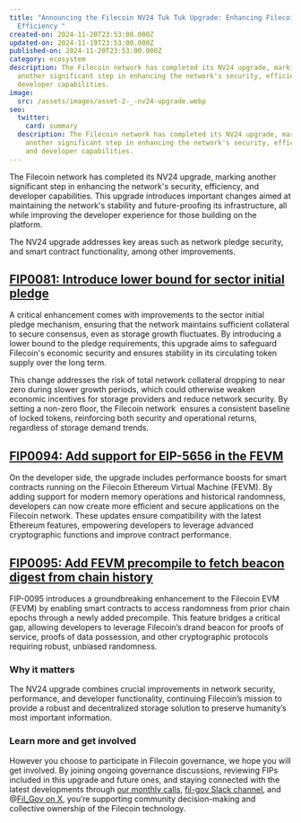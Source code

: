 ```yaml
---
title: "Announcing the Filecoin NV24 Tuk Tuk Upgrade: Enhancing Filecoin’s
  Efficiency "
created-on: 2024-11-20T23:53:00.000Z
updated-on: 2024-11-19T23:53:00.000Z
published-on: 2024-11-20T23:53:00.000Z
category: ecosystem
description: The Filecoin network has completed its NV24 upgrade, marking
  another significant step in enhancing the network's security, efficiency, and
  developer capabilities.
image:
  src: /assets/images/asset-2-_-nv24-upgrade.webp
seo:
  twitter:
    card: summary
  description: The Filecoin network has completed its NV24 upgrade, marking
    another significant step in enhancing the network's security, efficiency,
    and developer capabilities.
---
```

The Filecoin network has completed its NV24 upgrade, marking another significant step in enhancing the network's security, efficiency, and developer capabilities. This upgrade introduces important changes aimed at maintaining the network's stability and future-proofing its infrastructure, all while improving the developer experience for those building on the platform.

The NV24 upgrade addresses key areas such as network pledge security, and smart contract functionality, among other improvements. 

## [FIP0081: Introduce lower bound for sector initial pledge](https://github.com/filecoin-project/FIPs/blob/master/FIPS/fip-0081.md)

A critical enhancement comes with improvements to the sector initial pledge mechanism, ensuring that the network maintains sufficient collateral to secure consensus, even as storage growth fluctuates. By introducing a lower bound to the pledge requirements, this upgrade aims to safeguard Filecoin's economic security and ensures stability in its circulating token supply over the long term.

This change addresses the risk of total network collateral dropping to near zero during slower growth periods, which could otherwise weaken economic incentives for storage providers and reduce network security. By setting a non-zero floor, the Filecoin network  ensures a consistent baseline of locked tokens, reinforcing both security and operational returns, regardless of storage demand trends.

## [FIP0094: Add support for EIP-5656 in the FEVM](https://github.com/filecoin-project/FIPs/blob/master/FIPS/fip-0094.md)

On the developer side, the upgrade includes performance boosts for smart contracts running on the Filecoin Ethereum Virtual Machine (FEVM). By adding support for modern memory operations and historical randomness, developers can now create more efficient and secure applications on the Filecoin network. These updates ensure compatibility with the latest Ethereum features, empowering developers to leverage advanced cryptographic functions and improve contract performance.

## [FIP0095: Add FEVM precompile to fetch beacon digest from chain history](https://github.com/filecoin-project/FIPs/blob/master/FIPS/fip-0095.md)

FIP-0095 introduces a groundbreaking enhancement to the Filecoin EVM (FEVM) by enabling smart contracts to access randomness from prior chain epochs through a newly added precompile. This feature bridges a critical gap, allowing developers to leverage Filecoin’s drand beacon for proofs of service, proofs of data possession, and other cryptographic protocols requiring robust, unbiased randomness. 

### Why it matters

The NV24 upgrade combines crucial improvements in network security, performance, and developer functionality, continuing Filecoin’s mission to provide a robust and decentralized storage solution to preserve humanity’s most important information.

### Learn more and get involved

However you choose to participate in Filecoin governance, we hope you will get involved. By joining ongoing governance discussions, reviewing FIPs included in this upgrade and future ones, and staying connected with the latest developments through [our monthly calls](https://calendar.google.com/calendar/embed?src=c_909343f97c15e8f23dda6e2612e62fcdee14bceabd8869abe4a52d793bf42b98%40group.calendar.google.com&ctz=America%2FToronto), [fil-gov Slack channel](https://filecoinproject.slack.com/archives/C0535S9TUUF), and @[Fil_Gov on X](https://x.com/fil_gov), you’re supporting community decision-making and collective ownership of the Filecoin technology.
